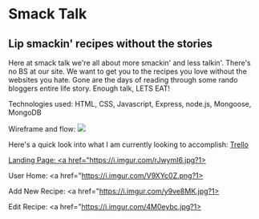 <h1>Smack Talk</h1>
<h2>Lip smackin' recipes without the stories</h2>

<p>Here at smack talk we're all about more smackin' and less talkin'. There's no BS at our site. We want to get you to the recipes you love without the websites you hate. Gone are the days of reading through some rando bloggers entire life story. Enough talk, LETS EAT!</p>

Technologies used:
HTML, CSS, Javascript, Express, node.js, Mongoose, MongoDB

Wireframe and flow:
<img src="https://imgur.com/Cpv4k8D">

Here's a quick look into what I am currently looking to accomplish:
<a href="https://trello.com/b/KeGymZbs/project-2">Trello<br>

Landing Page:
<a href="https://i.imgur.com/rJwymI6.jpg?1>

User Home:
<a href="https://i.imgur.com/V9XYc0Z.png?1>

Add New Recipe:
<a href="https://i.imgur.com/y9ve8MK.jpg?1>

Edit Recipe:
<a href="https://i.imgur.com/4M0eybc.jpg?1>